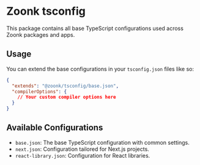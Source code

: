 # Zoonk tsconfig

This package contains all base TypeScript configurations used across Zoonk packages and apps.

## Usage

You can extend the base configurations in your `tsconfig.json` files like so:

```json
{
  "extends": "@zoonk/tsconfig/base.json",
  "compilerOptions": {
    // Your custom compiler options here
  }
}
```

## Available Configurations

- `base.json`: The base TypeScript configuration with common settings.
- `next.json`: Configuration tailored for Next.js projects.
- `react-library.json`: Configuration for React libraries.

